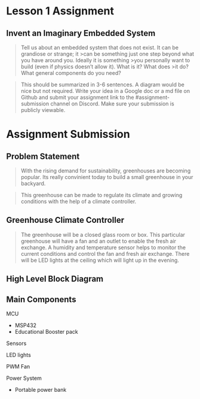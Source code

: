# Lesson 1 Assignment

## Invent an Imaginary Embedded System
>Tell us about an embedded system that does not exist. It can be grandiose or strange; it >can be something just one step beyond what you have around you. Ideally it is something >you personally want to build (even if physics doesn’t allow it). What is it? What does >it do? What general components do you need?

>This should be summarized in 3-6 sentences. A diagram would be nice but not required. Write your idea in a Google doc or a md file on Github and submit your assignment link to the #assignment-submission channel on Discord. Make sure your submission is publicly viewable.

# Assignment Submission

## Problem Statement
> With the rising demand for sustainability, greenhouses are becoming popular. Its really convinient today to build a small greenhouse in your backyard.

> This greenhouse can be made to regulate its climate and growing conditions with the help of a climate controller. 

## Greenhouse Climate Controller
> The greenhouse will be a closed glass room or box. This particular greenhouse will have a fan and an outlet to enable the fresh air exchange. A humidity and temperature sensor helps to monitor the current conditions and control the fan and fresh air exchange. There will be LED lights at the ceiling which will light up in the evening.

## High Level Block Diagram

## Main Components

MCU
- MSP432
- Educational Booster pack

Sensors

LED lights

PWM Fan

Power System
- Portable power bank
